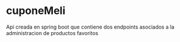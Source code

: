 # cuponeMeli
Api creada en spring boot que contiene dos endpoints asociados a la administracion de productos favoritos
